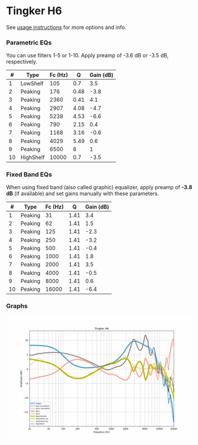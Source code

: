 # Tingker H6
See [usage instructions](https://github.com/jaakkopasanen/AutoEq#usage) for more options and info.

### Parametric EQs
You can use filters 1-5 or 1-10. Apply preamp of -3.6 dB or -3.5 dB, respectively.

|   # | Type      |   Fc (Hz) |    Q |   Gain (dB) |
|-----|-----------|-----------|------|-------------|
|   1 | LowShelf  |       105 | 0.7  |         3.5 |
|   2 | Peaking   |       176 | 0.48 |        -3.8 |
|   3 | Peaking   |      2360 | 0.41 |         4.1 |
|   4 | Peaking   |      2907 | 4.08 |        -4.7 |
|   5 | Peaking   |      5238 | 4.53 |        -6.6 |
|   6 | Peaking   |       790 | 2.15 |         0.4 |
|   7 | Peaking   |      1168 | 3.16 |        -0.6 |
|   8 | Peaking   |      4029 | 5.49 |         0.6 |
|   9 | Peaking   |      6500 | 6    |         1   |
|  10 | HighShelf |     10000 | 0.7  |        -3.5 |

### Fixed Band EQs
When using fixed band (also called graphic) equalizer, apply preamp of **-3.8 dB** (if available) and set gains manually with these parameters.

|   # | Type    |   Fc (Hz) |    Q |   Gain (dB) |
|-----|---------|-----------|------|-------------|
|   1 | Peaking |        31 | 1.41 |         3.4 |
|   2 | Peaking |        62 | 1.41 |         1.5 |
|   3 | Peaking |       125 | 1.41 |        -2.3 |
|   4 | Peaking |       250 | 1.41 |        -3.2 |
|   5 | Peaking |       500 | 1.41 |        -0.4 |
|   6 | Peaking |      1000 | 1.41 |         1.8 |
|   7 | Peaking |      2000 | 1.41 |         3.5 |
|   8 | Peaking |      4000 | 1.41 |        -0.5 |
|   9 | Peaking |      8000 | 1.41 |         0.6 |
|  10 | Peaking |     16000 | 1.41 |        -6.4 |

### Graphs
![](./Tingker%20H6.png)
